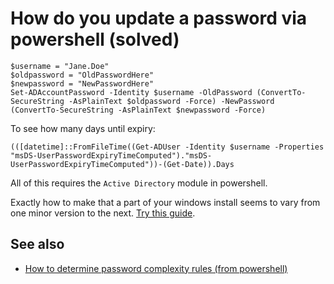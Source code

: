 ﻿# How do you update a password via powershell (solved)

	$username = "Jane.Doe"
	$oldpassword = "OldPasswordHere"
	$newpassword = "NewPasswordHere"
	Set-ADAccountPassword -Identity $username -OldPassword (ConvertTo-SecureString -AsPlainText $oldpassword -Force) -NewPassword (ConvertTo-SecureString -AsPlainText $newpassword -Force)

To see how many days until expiry:

	(([datetime]::FromFileTime((Get-ADUser -Identity $username -Properties "msDS-UserPasswordExpiryTimeComputed")."msDS-UserPasswordExpiryTimeComputed"))-(Get-Date)).Days

All of this requires the `Active Directory` module in powershell.

Exactly how to make that a part of your windows install seems to vary from one minor version to the next. [Try this guide](https://4sysops.com/wiki/how-to-install-the-powershell-active-directory-module/).

## See also

* [How to determine password complexity rules (from powershell)](password_complexity.md)
